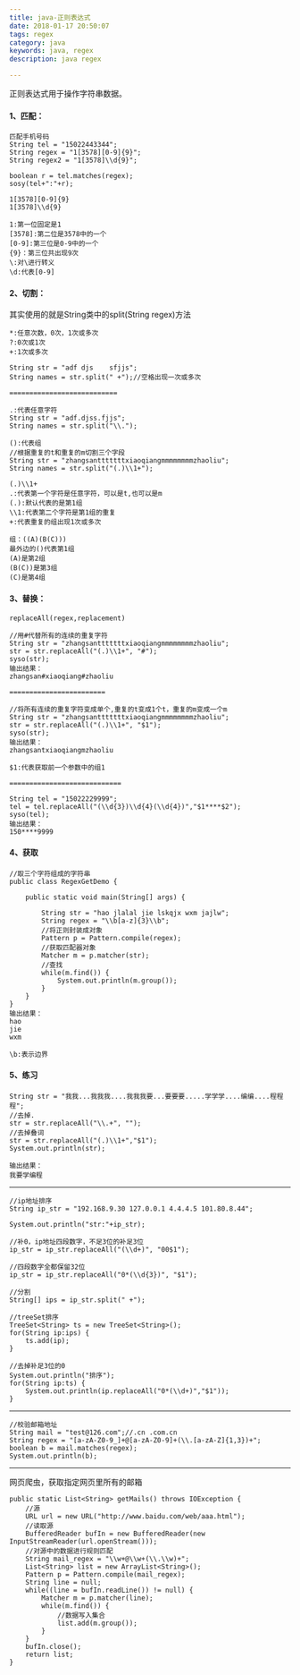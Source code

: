 ```yaml
---
title: java-正则表达式
date: 2018-01-17 20:50:07
tags: regex
category: java
keywords: java, regex
description: java regex

---
```


正则表达式用于操作字符串数据。

#### 1、匹配：

	匹配手机号码
	String tel = "15022443344";
	String regex = "1[3578][0-9]{9}";
	String regex2 = "1[3578]\\d{9}";
	
	boolean r = tel.matches(regex);
	sosy(tel+":"+r);
	
	1[3578][0-9]{9}
	1[3578]\\d{9}
	
	1:第一位固定是1 
	[3578]:第二位是3578中的一个
	[0-9]:第三位是0-9中的一个
	{9}：第三位共出现9次
	\:对\进行转义
	\d:代表[0-9]
	
#### 2、切割：

其实使用的就是String类中的split(String regex)方法
	
	*:任意次数，0次，1次或多次
	?:0次或1次
	+:1次或多次
	
	String str = "adf djs    sfjjs";
	String names = str.split(" +");//空格出现一次或多次
	
	===========================
	
	.:代表任意字符
	String str = "adf.djss.fjjs";
	String names = str.split("\\.");
	
	():代表组
	//根据重复的t和重复的m切割三个字段
	String str = "zhangsantttttttxiaoqiangmmmmmmmmzhaoliu";
	String names = str.split("(.)\\1+");
	
	(.)\\1+
	.:代表第一个字符是任意字符，可以是t,也可以是m
	(.):默认代表的是第1组
	\\1:代表第二个字符是第1组的重复
	+:代表重复的组出现1次或多次
	
	组：((A)(B(C)))
	最外边的()代表第1组
	(A)是第2组
	(B(C))是第3组
	(C)是第4组
		
	
#### 3、替换：

	replaceAll(regex,replacement)
	
	//用#代替所有的连续的重复字符
 	String str = "zhangsantttttttxiaoqiangmmmmmmmmzhaoliu";
 	str = str.replaceAll("(.)\\1+", "#");
 	syso(str);
 	输出结果：
 	zhangsan#xiaoqiang#zhaoliu
	
	========================
	
	//将所有连续的重复字符变成单个,重复的t变成1个t，重复的m变成一个m
	String str = "zhangsantttttttxiaoqiangmmmmmmmmzhaoliu";
 	str = str.replaceAll("(.)\\1+", "$1");
	syso(str);
 	输出结果：
 	zhangsantxiaoqiangmzhaoliu
	
	$1:代表获取前一个参数中的组1
	
	============================
	
	String tel = "15022229999";
	tel = tel.replaceAll("(\\d{3})\\d{4}(\\d{4})","$1****$2");
	syso(tel);
	输出结果：
	150****9999
	
#### 4、获取

	//取三个字符组成的字符串
	public class RegexGetDemo {

		public static void main(String[] args) {
			
			String str = "hao jlalal jie lskqjx wxm jajlw";
			String regex = "\\b[a-z]{3}\\b";
			//将正则封装成对象
			Pattern p = Pattern.compile(regex);
			//获取匹配器对象
			Matcher m = p.matcher(str);
			//查找
			while(m.find()) {
				System.out.println(m.group());
			}	
		}
	}	
	输出结果：
	hao
	jie
	wxm
	
	\b:表示边界

#### 5、练习

	String str = "我我...我我我....我我我要...要要要.....学学学....编编....程程程";
	//去掉.
	str = str.replaceAll("\\.+", "");
	//去掉叠词
	str = str.replaceAll("(.)\\1+","$1");
	System.out.println(str);	
	
	输出结果：
	我要学编程
	
------------------

	//ip地址排序
	String ip_str = "192.168.9.30 127.0.0.1 4.4.4.5 101.80.8.44";
	
	System.out.println("str:"+ip_str);
	
	//补0，ip地址四段数字，不足3位的补足3位
	ip_str = ip_str.replaceAll("(\\d+)", "00$1");
	
	//四段数字全都保留32位
	ip_str = ip_str.replaceAll("0*(\\d{3})", "$1");
	
	//分割
	String[] ips = ip_str.split(" +");
	
	//treeSet排序
	TreeSet<String> ts = new TreeSet<String>();
	for(String ip:ips) {
		ts.add(ip);
	}
	
	//去掉补足3位的0
	System.out.println("排序");
	for(String ip:ts) {
		System.out.println(ip.replaceAll("0*(\\d+)","$1"));			
	}

--------

	//校验邮箱地址
	String mail = "test@126.com";//.cn .com.cn
	String regex = "[a-zA-Z0-9_]+@[a-zA-Z0-9]+(\\.[a-zA-Z]{1,3})+";
	boolean b = mail.matches(regex);
	System.out.println(b);
	
---------

网页爬虫，获取指定网页里所有的邮箱
	
	public static List<String> getMails() throws IOException {
		//源
		URL url = new URL("http://www.baidu.com/web/aaa.html");
		//读取源
		BufferedReader bufIn = new BufferedReader(new InputStreamReader(url.openStream()));
		//对源中的数据进行规则匹配
		String mail_regex = "\\w+@\\w+(\\.\\w)+";
		List<String> list = new ArrayList<String>();
		Pattern p = Pattern.compile(mail_regex);
		String line = null;
		while((line = bufIn.readLine()) != null) {
			Matcher m = p.matcher(line);
			while(m.find()) {
				//数据写入集合
				list.add(m.group());
			}		
		}
		bufIn.close();
		return list;
	}
